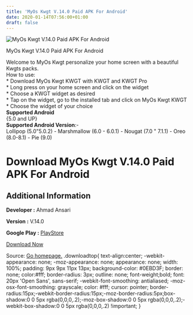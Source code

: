 ```yaml
---
title: 'MyOs Kwgt V.14.0 Paid APK For Android'
date: 2020-01-14T07:56:00+01:00
draft: false
---
```


![MyOs Kwgt V.14.0 Paid APK For Android](https://i0.wp.com/apkhome.net/wp-content/uploads/2020/01/MyOs-Kwgt-V.14.0-Paid.png "MyOs Kwgt V.14.0 Paid APK For Android")

  

MyOs Kwgt V.14.0 Paid APK For Android

Welcome to MyOs Kwgt personalize your home screen with a beautiful Kwgts packs.  
How to use:  
\* Download MyOs Kwgt KWGT with KWGT and KWGT Pro  
\* Long press on your home screen and click on the widget  
\* Choose a KWGT widget as desired  
\* Tap on the widget, go to the installed tab and click on MyOs Kwgt KWGT  
\* Choose the widget of your choice  
**Supported Android**  
{5.0 and UP}  
**Supported Android Version**:-  
Lollipop (5.0"5.0.2) - Marshmallow (6.0 - 6.0.1) - Nougat (7.0 " 7.1.1) - Oreo (8.0-8.1) - Pie (9.0)

Download MyOs Kwgt V.14.0 Paid APK For Android
==============================================

Additional Information
----------------------

**Developer :** Ahmad Ansari

**Version :** V.14.0

**Google Play :** [PlayStore](https://play.google.com/store/apps/details?id=com.myoskwgtsbyahmad.kustom.pack)

  

[Download Now](https://store4app.co/post/myos-kwgt-v-14-0-paid-apk-for-android_1578911535)

  
Source: [Go homepage.](https://store4app.co/post/myos-kwgt-v-14-0-paid-apk-for-android_1578911535) .downloadtop{ text-align:center; -webkit-appearance: none; -moz-appearance: none; appearance: none; width: 100%; padding: 9px 9px 11px 13px; background-color: #0EBD3F; border: none; color:#fff; border-radius: 3px; outline: none; font-weight;bold; font: 20px 'Open Sans', sans-serif; -webkit-font-smoothing: antialiased; -moz-osx-font-smoothing: grayscale; color: #fff; cursor: pointer; border-radius:15px;-webkit-border-radius:15px;-moz-border-radius:5px;box-shadow:0 0 5px rgba(0,0,0,.2);-moz-box-shadow:0 0 5px rgba(0,0,0,.2);-webkit-box-shadow:0 0 5px rgba(0,0,0,.2) !important; }